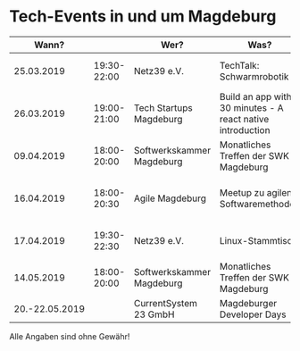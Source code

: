 # Tech-Events in und um Magdeburg

| Wann?    | | Wer?                      | Was?                                           | Wo?                          |                                                                                     |
|------------|---|---------------------------|------------------------------------------------|------------------------------|-------------------------------------------------------------------------------------|
| 25.03.2019 | 19:30-22:00 | Netz39 e.V. | TechTalk: Schwarmrobotik | Leibnizstr. 32, 39104 Magdeburg | [Netz39 e.V.](http://www.netz39.de/events/event/techtalk-schwarmrobotik-wie-steuert-man-viele-roboter/) |
| 26.03.2019 | 19:00-21:00 | Tech Startups Magdeburg | Build an app within 30 minutes - A react native introduction | UniNow, Dorotheenstr. 10, 39104 Magdeburg | [Meetup.com](https://www.meetup.com/Tech-Startups-Magdeburg/events/259470346/) |
| 09.04.2019 | 18:00-20:00 | Softwerkskammer Magdeburg | Monatliches Treffen der SWK Magdeburg | tba | [Meetup.com](https://www.meetup.com/Softwerkskammer-Magdeburg/events/rktnpqyzgbmb/) |
| 16.04.2019 | 18:00-20:30 | Agile Magdeburg | Meetup zu agilen Softwaremethoden | regiocom, Marienstraße 4, 39112 Magdeburg | [Meetup.com](https://www.meetup.com/de-DE/Agile-Magdeburg/events/259893645/) |
| 17.04.2019 | 19:30-22:30 | Netz39 e.V. | Linux-Stammtisch | Leibnizstr. 32, 39104 Magdeburg | [Netz39 e.V.](http://www.netz39.de/events/event/linux-stammtisch/) |
| 14.05.2019 | 18:00-20:00 | Softwerkskammer Magdeburg | Monatliches Treffen der SWK Magdeburg | tba | [Meetup.com](https://www.meetup.com/Softwerkskammer-Magdeburg/events/rktnpqyzhbsb/ ) |
| 20.-22.05.2019 | | CurrentSystem 23 GmbH | Magdeburger Developer Days | AMO Kulturhaus | [md-devdays.de](https://www.md-devdays.de) |

Alle Angaben sind ohne Gewähr!
